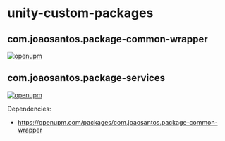 # unity-custom-packages

## com.joaosantos.package-common-wrapper

[![openupm](https://img.shields.io/npm/v/com.joaosantos.package-common-wrapper?label=openupm&registry_uri=https://package.openupm.com)](https://openupm.com/packages/com.joaosantos.package-common-wrapper/)

## com.joaosantos.package-services

[![openupm](https://img.shields.io/npm/v/com.joaosantos.package-services?label=openupm&registry_uri=https://package.openupm.com)](https://openupm.com/packages/com.joaosantos.package-services/)

Dependencies:
- https://openupm.com/packages/com.joaosantos.package-common-wrapper
